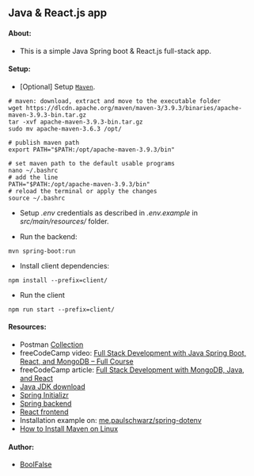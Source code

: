 
## Java & React.js app



#### About:

- This is a simple Java Spring boot & React.js full-stack app.



#### Setup:

- [Optional] Setup [`Maven`](https://maven.apache.org/download.cgi).
```shell
# maven: download, extract and move to the executable folder
wget https://dlcdn.apache.org/maven/maven-3/3.9.3/binaries/apache-maven-3.9.3-bin.tar.gz
tar -xvf apache-maven-3.9.3-bin.tar.gz
sudo mv apache-maven-3.6.3 /opt/

# publish maven path
export PATH="$PATH:/opt/apache-maven-3.9.3/bin"

# set maven path to the default usable programs
nano ~/.bashrc
# add the line
PATH="$PATH:/opt/apache-maven-3.9.3/bin"
# reload the terminal or apply the changes
source ~/.bashrc
```

- Setup _.env_ credentials as described in _.env.example_ in _src/main/resources/_ folder.

- Run the backend:
```shell
mvn spring-boot:run
```

- Install client dependencies:
```shell
npm install --prefix=client/
```
- Run the client
```shell
npm run start --prefix=client/
```



#### Resources:

- Postman [Collection](https://documenter.getpostman.com/view/1747137/2s9XxtxFaS)
- freeCodeCamp video: [Full Stack Development with Java Spring Boot, React, and MongoDB – Full Course](https://www.youtube.com/watch?v=5PdEmeopJVQ)
- freeCodeCamp article: [Full Stack Development with MongoDB, Java, and React](https://www.freecodecamp.org/news/full-stack-development-with-mongodb-java-and-react/)
- [Java JDK download](https://www.oracle.com/java/technologies/downloads/)
- [Spring Initializr](https://start.spring.io/)
- [Spring backend](https://github.com/fhsinchy/movieist)
- [React frontend](https://github.com/GavinLonDigital/movie-gold-v1/)
- Installation example on: [me.paulschwarz/spring-dotenv](https://mvnrepository.com/artifact/me.paulschwarz/spring-dotenv)
- [How to Install Maven on Linux](https://www.digitalocean.com/community/tutorials/install-maven-linux-ubuntu)



#### Author:

- [BoolFalse](https://boolfalse.com/)
